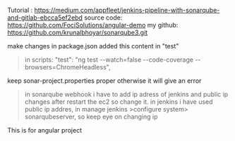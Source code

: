 Tutorial : https://medium.com/appfleet/jenkins-pipeline-with-sonarqube-and-gitlab-ebcca5ef2ebd
source code: https://github.com/FociSolutions/angular-demo
my github: https://github.com/krunalbhoyar/sonarqube3.git

make changes in package.json added this content in "test"
> in scripts:
    "test": "ng test --watch=false --code-coverage --browsers=ChromeHeadless",

keep sonar-project.properties proper otherwise it will give an error

>in sonarqube webhook i have to add ip adress of jenkins and public ip changes after restart the ec2 so change it.
>in jenkins i have used public ip addres, in manage jenkins >configure system> sonarqubeserver, so keep eye on changing ip


This is for angular project
